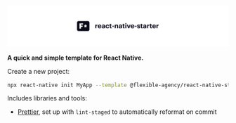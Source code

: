 ![React Native starter](.github/banner.svg)

**A quick and simple template for React Native.**

Create a new project:

```sh
npx react-native init MyApp --template @flexible-agency/react-native-starter
```

Includes libraries and tools:

* [Prettier](https://prettier.io/), set up with `lint-staged` to automatically reformat on commit
